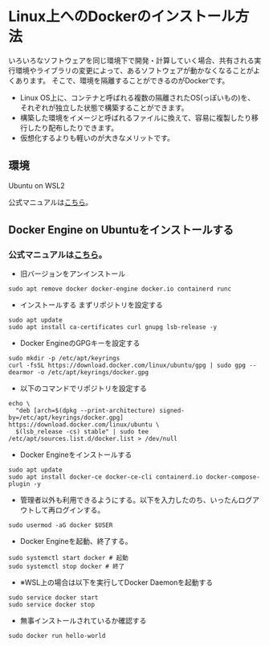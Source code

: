 # Linux上へのDockerのインストール方法
いろいろなソフトウェアを同じ環境下で開発・計算していく場合、共有される実行環境やライブラリの変更によって、あるソフトウェアが動かなくなることがよくあります。
そこで、環境を隔離することができるのがDockerです。

- Linux OS上に、コンテナと呼ばれる複数の隔離されたOS(っぽいもの)を、それぞれが独立した状態で構築することができます。
- 構築した環境をイメージと呼ばれるファイルに換えて、容易に複製したり移行したり配布したりできます。
- 仮想化するよりも軽いのが大きなメリットです。

## 環境
Ubuntu on WSL2

公式マニュアルは[こちら](https://docs.docker.com/desktop/install/ubuntu/)。

## Docker Engine on Ubuntuをインストールする

### 公式マニュアルは[こちら](https://docs.docker.com/engine/install/ubuntu/#set-up-the-repository)。

- 旧バージョンをアンインストール
```
sudo apt remove docker docker-engine docker.io containerd runc
```

- インストールする
まずリポジトリを設定する
```
sudo apt update
sudo apt install ca-certificates curl gnupg lsb-release -y
```
- Docker EngineのGPGキーを設定する
```
sudo mkdir -p /etc/apt/keyrings
curl -fsSL https://download.docker.com/linux/ubuntu/gpg | sudo gpg --dearmor -o /etc/apt/keyrings/docker.gpg
```
- 以下のコマンドでリポジトリを設定する
```
echo \
  "deb [arch=$(dpkg --print-architecture) signed-by=/etc/apt/keyrings/docker.gpg] https://download.docker.com/linux/ubuntu \
  $(lsb_release -cs) stable" | sudo tee /etc/apt/sources.list.d/docker.list > /dev/null
```

- Docker Engineをインストールする
```
sudo apt update
sudo apt install docker-ce docker-ce-cli containerd.io docker-compose-plugin -y
```

- 管理者以外も利用できるようにする。以下を入力したのち、いったんログアウトして再ログインする。
```
sudo usermod -aG docker $USER
```
- Docker Engineを起動、終了する。
```
sudo systemctl start docker # 起動
sudo systemctl stop docker # 終了
```

- ※WSL上の場合は以下を実行してDocker Daemonを起動する
```
sudo service docker start
sudo service docker stop
```

- 無事インストールされているか確認する
```
sudo docker run hello-world
```
